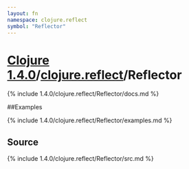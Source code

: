 ```yaml
---
layout: fn
namespace: clojure.reflect
symbol: "Reflector"
---
```


# [Clojure 1.4.0](../../)/[clojure.reflect](../)/Reflector

{% include 1.4.0/clojure.reflect/Reflector/docs.md %}

##Examples

{% include 1.4.0/clojure.reflect/Reflector/examples.md %}
## Source
{% include 1.4.0/clojure.reflect/Reflector/src.md %}

